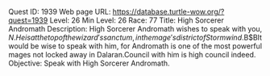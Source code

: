 Quest ID: 1939
Web page URL: https://database.turtle-wow.org/?quest=1939
Level: 26
Min Level: 26
Race: 77
Title: High Sorcerer Andromath
Description: High Sorcerer Andromath wishes to speak with you, $N.He is at the top of the wizard's sanctum, in the mage's district of Stormwind.$B$BIt would be wise to speak with him, for Andromath is one of the most powerful mages not locked away in Dalaran.Council with him is high council indeed.
Objective: Speak with High Sorcerer Andromath.
